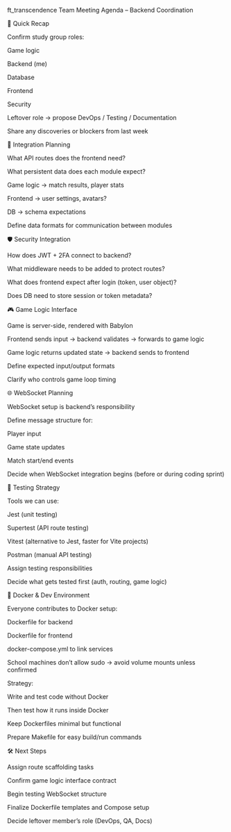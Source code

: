 ft_transcendence Team Meeting Agenda – Backend Coordination

📌 Quick Recap

Confirm study group roles:

Game logic

Backend (me)

Database

Frontend

Security

Leftover role → propose DevOps / Testing / Documentation

Share any discoveries or blockers from last week

🔗 Integration Planning

What API routes does the frontend need?

What persistent data does each module expect?

Game logic → match results, player stats

Frontend → user settings, avatars?

DB → schema expectations

Define data formats for communication between modules

🛡️ Security Integration

How does JWT + 2FA connect to backend?

What middleware needs to be added to protect routes?

What does frontend expect after login (token, user object)?

Does DB need to store session or token metadata?

🎮 Game Logic Interface

Game is server-side, rendered with Babylon

Frontend sends input → backend validates → forwards to game logic

Game logic returns updated state → backend sends to frontend

Define expected input/output formats

Clarify who controls game loop timing

🌐 WebSocket Planning

WebSocket setup is backend’s responsibility

Define message structure for:

Player input

Game state updates

Match start/end events

Decide when WebSocket integration begins (before or during coding sprint)

🧪 Testing Strategy

Tools we can use:

Jest (unit testing)

Supertest (API route testing)

Vitest (alternative to Jest, faster for Vite projects)

Postman (manual API testing)

Assign testing responsibilities

Decide what gets tested first (auth, routing, game logic)

🐳 Docker & Dev Environment

Everyone contributes to Docker setup:

Dockerfile for backend

Dockerfile for frontend

docker-compose.yml to link services

School machines don’t allow sudo → avoid volume mounts unless confirmed

Strategy:

Write and test code without Docker

Then test how it runs inside Docker

Keep Dockerfiles minimal but functional

Prepare Makefile for easy build/run commands

🛠️ Next Steps

Assign route scaffolding tasks

Confirm game logic interface contract

Begin testing WebSocket structure

Finalize Dockerfile templates and Compose setup

Decide leftover member’s role (DevOps, QA, Docs)
